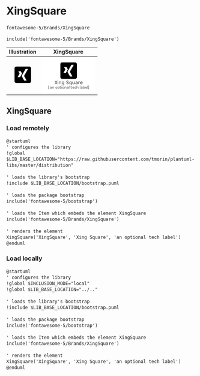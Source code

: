 # XingSquare


```text
fontawesome-5/Brands/XingSquare
```

```text
include('fontawesome-5/Brands/XingSquare')
```



| Illustration | XingSquare |
| :---: | :---: |
| ![illustration for Illustration](../../fontawesome-5/Brands/XingSquare.png) | ![illustration for XingSquare](../../fontawesome-5/Brands/XingSquare.Local.png) |




## XingSquare

### Load remotely
```plantuml
@startuml
' configures the library
!global $LIB_BASE_LOCATION="https://raw.githubusercontent.com/tmorin/plantuml-libs/master/distribution"

' loads the library's bootstrap
!include $LIB_BASE_LOCATION/bootstrap.puml

' loads the package bootstrap
include('fontawesome-5/bootstrap')

' loads the Item which embeds the element XingSquare
include('fontawesome-5/Brands/XingSquare')

' renders the element
XingSquare('XingSquare', 'Xing Square', 'an optional tech label')
@enduml
```

### Load locally
```plantuml
@startuml
' configures the library
!global $INCLUSION_MODE="local"
!global $LIB_BASE_LOCATION="../.."

' loads the library's bootstrap
!include $LIB_BASE_LOCATION/bootstrap.puml

' loads the package bootstrap
include('fontawesome-5/bootstrap')

' loads the Item which embeds the element XingSquare
include('fontawesome-5/Brands/XingSquare')

' renders the element
XingSquare('XingSquare', 'Xing Square', 'an optional tech label')
@enduml
```

